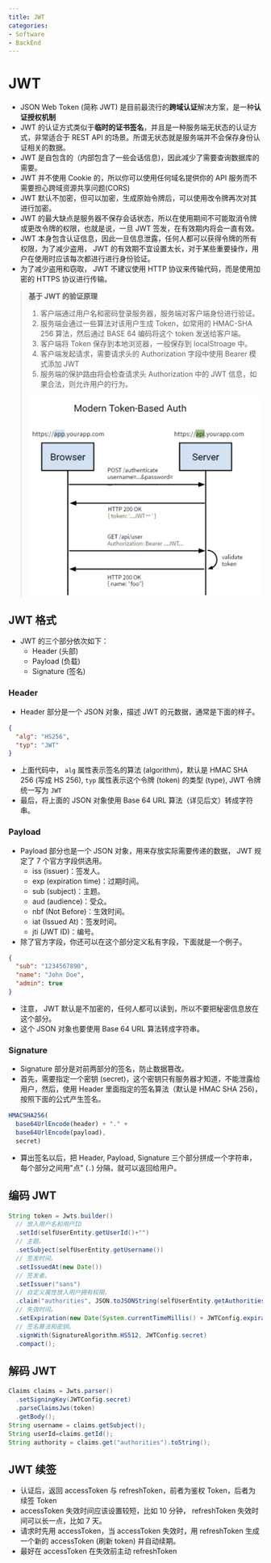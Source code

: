 ```yaml
---
title: JWT
categories:
- Software
- BackEnd
---
```

# JWT

- JSON Web Token (简称 JWT) 是目前最流行的**跨域认证**解决方案，是一种**认证授权机制**
- JWT 的认证方式类似于**临时的证书签名**，并且是一种服务端无状态的认证方式，非常适合于 REST API 的场景。所谓无状态就是服务端并不会保存身份认证相关的数据。
- JWT 是自包含的（内部包含了一些会话信息)，因此减少了需要查询数据库的需要。
-  JWT 并不使用 Cookie 的，所以你可以使用任何域名提供你的 API 服务而不需要担心跨域资源共享问题(CORS)
-  JWT 默认不加密，但可以加密，生成原始令牌后，可以使用改令牌再次对其进行加密。
-  JWT 的最大缺点是服务器不保存会话状态，所以在使用期间不可能取消令牌或更改令牌的权限，也就是说，一旦 JWT 签发，在有效期内将会一直有效。
-  JWT 本身包含认证信息，因此一旦信息泄露，任何人都可以获得令牌的所有权限，为了减少盗用， JWT 的有效期不宜设置太长，对于某些重要操作，用户在使用时应该每次都进行进行身份验证。
-  为了减少盗用和窃取， JWT 不建议使用 HTTP 协议来传输代码，而是使用加密的 HTTPS 协议进行传输。

> **基于 JWT 的验证原理**
>
> 1. 客户端通过用户名和密码登录服务器，服务端对客户端身份进行验证。
> 2. 服务端会通过一些算法对该用户生成 Token，如常用的 HMAC-SHA 256 算法，然后通过 BASE 64 编码将这个 token 发送给客户端。
> 3. 客户端将 Token 保存到本地浏览器，一般保存到 localStroage 中。
> 4. 客户端发起请求，需要请求头的 Authorization 字段中使用 Bearer 模式添加 JWT
> 5. 服务端的保护路由将会检查请求头 Authorization 中的 JWT 信息，如果合法，则允许用户的行为。
>
> <img src="https://raw.githubusercontent.com/LuShan123888/Files/main/Pictures/2021-03-05-1010726-20191103045557729-778248059.png" alt="img" style="zoom:50%;" />　　

## JWT 格式

- JWT 的三个部分依次如下：
  - Header (头部)
  - Payload (负载)
  - Signature (签名)

### Header

- Header 部分是一个 JSON 对象，描述 JWT 的元数据，通常是下面的样子。

```json
{
  "alg": "HS256",
  "typ": "JWT"
}
```

- 上面代码中， `alg` 属性表示签名的算法 (algorithm)，默认是 HMAC SHA 256 (写成 HS 256), `typ` 属性表示这个令牌 (token) 的类型 (type), JWT 令牌统一写为 `JWT`
- 最后，将上面的 JSON 对象使用 Base 64 URL 算法（详见后文）转成字符串。

### Payload

- Payload 部分也是一个 JSON 对象，用来存放实际需要传递的数据， JWT 规定了 7 个官方字段供选用。
  - iss (issuer)：签发人。
  - exp (expiration time)：过期时间。
  - sub (subject)：主题。
  - aud (audience)：受众。
  - nbf (Not Before)：生效时间。
  - iat (Issued At)：签发时间。
  - jti (JWT ID)：编号。
- 除了官方字段，你还可以在这个部分定义私有字段，下面就是一个例子。

```json
{
  "sub": "1234567890",
  "name": "John Doe",
  "admin": true
}
```

- 注意， JWT 默认是不加密的，任何人都可以读到，所以不要把秘密信息放在这个部分。
- 这个 JSON 对象也要使用 Base 64 URL 算法转成字符串。

### Signature

- Signature 部分是对前两部分的签名，防止数据篡改。
- 首先，需要指定一个密钥 (secret)，这个密钥只有服务器才知道，不能泄露给用户，然后，使用 Header 里面指定的签名算法（默认是 HMAC SHA 256)，按照下面的公式产生签名。

```javascript
HMACSHA256(
  base64UrlEncode(header) + "." +
  base64UrlEncode(payload),
  secret)
```

- 算出签名以后，把 Header, Payload, Signature 三个部分拼成一个字符串，每个部分之间用"点" (`.`) 分隔，就可以返回给用户。

## 编码 JWT

```java
String token = Jwts.builder()
  // 放入用户名和用户ID
  .setId(selfUserEntity.getUserId()+"")
  // 主题。
  .setSubject(selfUserEntity.getUsername())
  // 签发时间。
  .setIssuedAt(new Date())
  // 签发者。
  .setIssuer("sans")
  // 自定义属性放入用户拥有权限。
  .claim("authorities", JSON.toJSONString(selfUserEntity.getAuthorities()))
  // 失效时间。
  .setExpiration(new Date(System.currentTimeMillis() + JWTConfig.expiration))
  // 签名算法和密钥。
  .signWith(SignatureAlgorithm.HS512, JWTConfig.secret)
  .compact();
```

## 解码 JWT

```java
Claims claims = Jwts.parser()
  .setSigningKey(JWTConfig.secret)
  .parseClaimsJws(token)
  .getBody();
String username = claims.getSubject();
String userId=claims.getId();
String authority = claims.get("authorities").toString();
```

## JWT 续签

- 认证后，返回 accessToken 与 refreshToken，前者为鉴权 Token，后者为续签 Token
- accessToken 失效时间应该设置较短，比如 10 分钟， refreshToken 失效时间可以长一点，比如 7 天。
- 请求时先用 accessToken，当 accessToken 失效时，用 refreshToken 生成一个新的 accessToken (刷新 token) 并自动续期。
- 最好在 accessToken 在失效前主动 refreshToken

